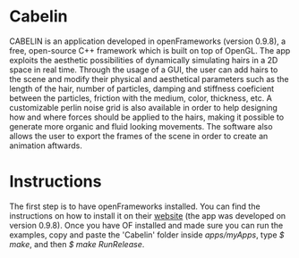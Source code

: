 # Cabelin

CABELIN is an application developed in openFrameworks (version 0.9.8), a free, open-source C++ framework which is built on top of OpenGL. The app exploits the aesthetic possibilities of dynamically simulating hairs in a 2D space in real time. Through the usage of a GUI, the user can add hairs to the scene and modify their physical and aesthetical parameters such as the length of the hair, number of particles, damping and stiffness coeficient between the particles, friction with the medium, color, thickness, etc. A customizable perlin noise grid is also available in order to help designing how and where forces should be applied to the hairs, making it possible to generate more organic and fluid looking movements. The software also allows the user to export the frames of the scene in order to create an animation aftwards.

# Instructions

The first step is to have openFrameworks installed. You can find the instructions on how to install it on their [website](https://openframeworks.cc/download/) (the app was developed on version 0.9.8). Once you have OF installed and made sure you can run the examples, copy and paste the 'Cabelin' folder inside *apps/myApps*, type *$ make*, and then *$ make RunRelease*.


